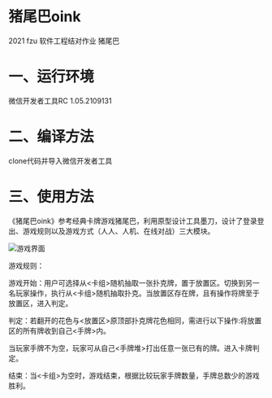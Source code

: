 
# **猪尾巴oink**

2021 fzu 软件工程结对作业 猪尾巴

# 一、运行环境

微信开发者工具RC 1.05.2109131

# 二、编译方法

clone代码并导入微信开发者工具

# 三、使用方法

《猪尾巴oink》参考经典卡牌游戏猪尾巴，利用原型设计工具墨刀，设计了登录登出、游戏规则以及游戏方式（人人、人机、在线对战）三大模块。

![游戏界面](https://i.loli.net/2021/10/10/k8KEqMNT9txVhpL.jpg)

游戏规则：

游戏开始：用户可选择从<卡组>随机抽取一张扑克牌，置于放置区。切换到另一名玩家操作，执行从<卡组>随机抽取扑克。当放置区存在牌，且有操作将牌至于放置区，进入判定。

判定：若翻开的花色与<放置区>原顶部扑克牌花色相同，需进行以下操作:将放置区的所有牌收到自己<手牌>内。

当玩家手牌不为空，玩家可从自己<手牌堆>打出任意一张已有的牌。进入卡牌判定。

结束：当<卡组>为空时，游戏结束，根据比较玩家手牌数量，手牌总数少的游戏胜利。